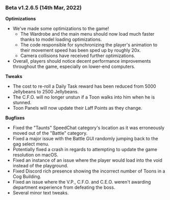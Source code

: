 ### Beta v1.2.6.5 (14th Mar, 2022)
 
**Optimizations**
- We've made some optimizations to the game!
  - The Wardrobe and the main menu should now load much faster thanks to model loading optimizations.
  - The code responsible for synchronizing the player's animation to their movement speed has been sped up by roughly 20x.
  - Camera collisions have received further optimizations.
- Overall, players should notice decent performance improvements throughout the game, especially on lower-end computers.
  
**Tweaks**
- The cost to re-roll a Daily Task reward has been reduced from 5000 Jellybeans to 2500 Jellybeans.
- The C.F.O. will no longer unstun if a Toon walks into him when he is stunned.
- Toon Panels will now update their Laff Points as they change.
  
**Bugfixes**
- Fixed the "Taunts" SpeedChat category's location as it was erroneously moved out of the "Battle" category.
- Fixed a major issue with the Battle GUI randomly jumping back to the gag select menu.
- Potentially fixed a crash in regards to attempting to update the game resolution on macOS.
- Fixed an instance of an issue where the player would load into the void instead of the playground.
- Fixed Discord rich presence showing the incorrect number of Toons in a Cog Building.
- Fixed an issue where the V.P., C.F.O. and C.E.O. weren't awarding department experience from defeating the boss.
- Several minor text tweaks.